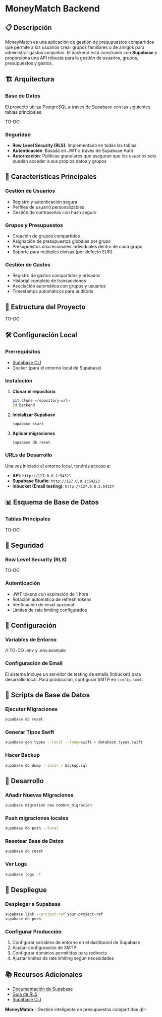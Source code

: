 # MoneyMatch Backend

## 📋 Descripción

MoneyMatch es una aplicación de gestión de presupuestos compartidos que permite a los usuarios crear grupos familiares o de amigos para administrar gastos conjuntos. El backend está construido con **Supabase** y proporciona una API robusta para la gestión de usuarios, grupos, presupuestos y gastos.

## 🏗️ Arquitectura

### Base de Datos

El proyecto utiliza PostgreSQL a través de Supabase con las siguientes tablas principales:

TO-DO

### Seguridad

- **Row Level Security (RLS)**: Implementado en todas las tablas
- **Autenticación**: Basada en JWT a través de Supabase Auth
- **Autorización**: Políticas granulares que aseguran que los usuarios solo puedan acceder a sus propios datos y grupos

## 🚀 Características Principales

### Gestión de Usuarios
- Registro y autenticación segura
- Perfiles de usuario personalizables
- Gestión de contraseñas con hash seguro

### Grupos y Presupuestos
- Creación de grupos compartidos
- Asignación de presupuestos globales por grupo
- Presupuestos discrecionales individuales dentro de cada grupo
- Soporte para múltiples divisas (por defecto EUR)

### Gestión de Gastos
- Registro de gastos compartidos y privados
- Historial completo de transacciones
- Asociación automática con grupos y usuarios
- Timestamps automáticos para auditoría

## 📁 Estructura del Proyecto

TO-DO

## 🛠️ Configuración Local

### Prerrequisitos

- [Supabase CLI](https://supabase.com/docs/guides/cli)
- Docker (para el entorno local de Supabase)

### Instalación

1. **Clonar el repositorio**
   ```bash
   git clone <repository-url>
   cd backend
   ```

2. **Inicializar Supabase**
   ```bash
   supabase start
   ```

3. **Aplicar migraciones**
   ```bash
   supabase db reset
   ```

### URLs de Desarrollo

Una vez iniciado el entorno local, tendrás acceso a:

- **API**: `http://127.0.0.1:54321`
- **Supabase Studio**: `http://127.0.0.1:54323`
- **Inbucket (Email testing)**: `http://127.0.0.1:54324`

## 📊 Esquema de Base de Datos

### Tablas Principales

TO-DO

## 🔐 Seguridad

### Row Level Security (RLS)

TO-DO

### Autenticación

- JWT tokens con expiración de 1 hora
- Rotación automática de refresh tokens
- Verificación de email opcional
- Límites de rate limiting configurados

## 🔧 Configuración

### Variables de Entorno

// TO-DO .env y .env.example

### Configuración de Email

El sistema incluye un servidor de testing de emails (Inbucket) para desarrollo local. Para producción, configurar SMTP en `config.toml`.

## 📝 Scripts de Base de Datos

### Ejecutar Migraciones

```bash
supabase db reset
```

### Generar Tipos Swift

```bash
supabase gen types --local --lang=swift > database.types.swift
```

### Hacer Backup

```bash
supabase db dump --local > backup.sql
```

## 🔄 Desarrollo

### Añadir Nuevas Migraciones

```bash
supabase migration new nombre_migracion
```

### Push migraciones locales
```bash
supabase db push --local
```

### Resetear Base de Datos

```bash
supabase db reset
```

### Ver Logs

```bash
supabase logs -f
```

## 🚀 Despliegue

### Desplegar a Supabase

```bash
supabase link --project-ref your-project-ref
supabase db push
```

### Configurar Producción

1. Configurar variables de entorno en el dashboard de Supabase
2. Ajustar configuración de SMTP
3. Configurar dominios permitidos para redirects
4. Ajustar límites de rate limiting según necesidades

## 📚 Recursos Adicionales

- [Documentación de Supabase](https://supabase.com/docs)
- [Guía de RLS](https://supabase.com/docs/guides/auth/row-level-security)
- [Supabase CLI](https://supabase.com/docs/guides/cli)

**MoneyMatch** - Gestión inteligente de presupuestos compartidos 💰✨ 